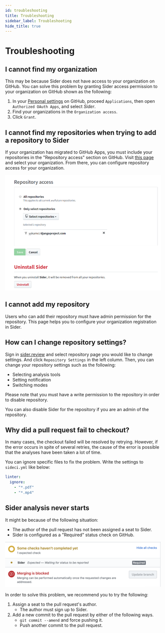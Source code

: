 ```yaml
---
id: troubleshooting
title: Troubleshooting
sidebar_label: Troubleshooting
hide_title: true
---
```


# Troubleshooting

## I cannot find my organization
This may be because Sider does not have access to your organization on GitHub. You can solve this problem by granting Sider access permission to your organization on GitHub shown as the following:

1. In your [Personal settings](https://github.com/settings/applications) on GitHub, proceed `Applications`, then open `Authorized OAuth Apps`, and select *Sider*.
2. Find your organizations in the `Organization access`.
3. Click `Grant`.

## I cannot find my repositories when trying to add a repository to Sider
If your organization has migrated to GitHub Apps, you must include your repositories in the "Repository access" section on GitHub.
Visit [this page](https://github.com/apps/sider/installations/new) and select your organization. From there, you can configure repository access for your organization.

![Add a new organization](./assets/repository-access-on-github.png)

## I cannot add my repository
Users who can add their repository must have admin permission for the repository. This page helps you to configure your organization registration in Sider.

## How can I change repository settings?
Sign in [sider.review](https://sider.review) and select repository page you would like to change settings. And click `Repository Settings` in the left column. Then, you can change your repository settings such as the following:

* Selecting analysis tools
* Setting notification
* Switching modes

Please note that you must have a write permission to the repository in order to disable repository.

You can also disable Sider for the repository if you are an admin of the repository.

## Why did a pull request fail to checkout?
In many cases, the checkout failed will be resolved by retrying. However, if the error occurs in spite of several retries, the cause of the error is possible that the analyses have been taken a lot of time.

You can ignore specific files to fix the problem. Write the settings to `sideci.yml` like below:

```yaml
linter:
  ignore:
    - "*.pdf"
    - "*.mp4"
```

## Sider analysis never starts

It might be because of the following situation:

* The author of the pull request has not been assigned a seat to Sider.
* Sider is configured as a "Required" status check on GitHub.

![Never Start Analysis](./assets/never-start-analysis.png)

In order to solve this problem, we recommend you to try the following:

1. Assign a seat to the pull request's author.
    * The author must sign up to Sider.
2. Add a new commit to the pull request by either of the following ways.
    * `git commit --amend` and force pushing it.
    * Push another commit to the pull request.
